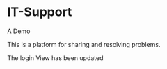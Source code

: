 # IT-Support

A Demo

This is a platform for sharing and resolving problems.

The login View has been updated
